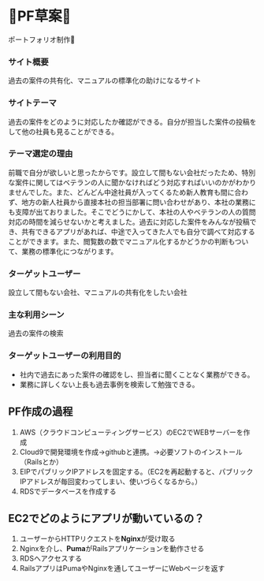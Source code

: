 # :strawberry:PF草案:strawberry:
ポートフォリオ制作:jack_o_lantern:
### サイト概要
過去の案件の共有化、マニュアルの標準化の助けになるサイト
### サイトテーマ
過去の案件をどのように対応したか確認ができる。自分が担当した案件の投稿をして他の社員も見ることができる。
### テーマ選定の理由
前職で自分が欲しいと思ったからです。設立して間もない会社だったため、特別な案件に関してはベテランの人に聞かなければどう対応すればいいのかがわかりませんでした。また、どんどん中途社員が入ってくるため新人教育も間に合わず、地方の新人社員から直接本社の担当部署に問い合わせがあり、本社の業務にも支障が出ておりました。そこでどうにかして、本社の人やベテランの人の質問対応の時間を減らせないかと考えました。過去に対応した案件をみんなが投稿でき、共有できるアプリがあれば、中途で入ってきた人でも自分で調べて対応することができます。また、閲覧数の数でマニュアル化するかどうかの判断もついて、業務の標準化につながります。

### ターゲットユーザー
設立して間もない会社、マニュアルの共有化をしたい会社
### 主な利用シーン
過去の案件の検索
### ターゲットユーザーの利用目的
* 社内で過去にあった案件の確認をし、担当者に聞くことなく業務ができる。　
* 業務に詳しくない上長も過去事例を検索して勉強できる。


## PF作成の過程
1. AWS（クラウドコンピューティングサービス）のEC2でWEBサーバーを作成
2. Cloud9で開発環境を作成→githubと連携。→必要ソフトのインストール（Railsとか）
3. EIPでパブリックIPアドレスを固定する。（EC2を再起動すると、パブリックIPアドレスが毎回変わってしまい、使いづらくなるから。）
4. RDSでデータベースを作成する
## EC2でどのようにアプリが動いているの？
1. ユーザーからHTTPリクエストを<strong>Nginx</strong>が受け取る
2. Nginxを介し、<strong>Puma</strong>がRailsアプリケーションを動作させる
3. RDSへアクセスする
4. RailsアプリはPumaやNginxを通してユーザーにWebページを返す

